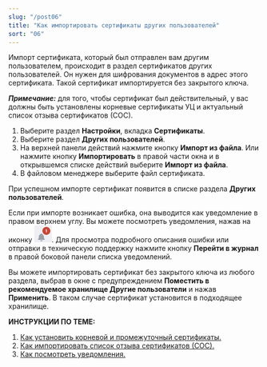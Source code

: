 ```yaml
---
slug: "/post06"
title: "Как импортировать сертификаты других пользователей"
sort: "06"
---
```


Импорт сертификата, который был отправлен вам другим пользователем, происходит в раздел сертификатов других пользователей. Он нужен для шифрования документов в адрес этого сертификата. Такой сертификат импортируется без закрытого ключа.

***Примечание:*** для того, чтобы сертификат был действительный, у вас должны быть установлены корневые сертификаты УЦ и актуальный список отзыва сертификатов (СОС).

1. Выберите раздел **Настройки**, вкладка **Сертификаты**.
2. Выберите раздел **Других пользователей**.
3. На верхней панели действий нажмите кнопку **Импорт из файла**.
  Или нажмите кнопку **Импортировать** в правой части окна и в открывшемся списке действий выберите **Импорт из файла**.
4. В файловом менеджере выберите файл сертификата.

При успешном импорте сертификат появится в списке раздела **Других пользователей**.

Если при импорте возникает ошибка, она выводится как уведомление в правом верхнем углу. Вы можете посмотреть уведомления, нажав на иконку ![notifications-button.jpg](./images/notifications-button.jpg "События"). Для просмотра подробного описания ошибки или отправки в техническую поддержку нажмите кнопку **Перейти в журнал** в правой боковой панели списка уведомлений.

Вы можете импортировать сертификат без закрытого ключа из любого раздела, выбрав в  окне с предупреждением **Поместить в рекомендуемое хранилище Другие пользователи** и нажав **Применить**. В таком случае сертификат установится в подходящее хранилище.

**ИНСТРУКЦИИ ПО ТЕМЕ:**  
1. [Как установить корневой и промежуточный сертификаты.](https://docs.cryptoarm.ru/06-v3.2-Beta/008-certs/import-UC-certs)  
2. [Как импортировать список отзыва сертификатов (СОС).](https://docs.cryptoarm.ru/06-v3.2-Beta/008-certs/import-crl)  
3. [Как посмотреть уведомления.](https://docs.cryptoarm.ru/06-v3.2-Beta/007-cryptoarm/notifications)  
